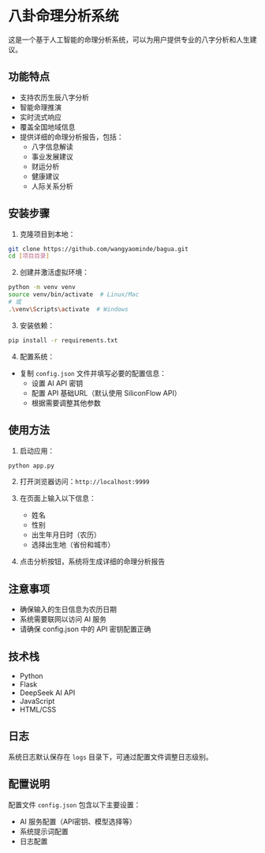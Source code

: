 # 八卦命理分析系统

这是一个基于人工智能的命理分析系统，可以为用户提供专业的八字分析和人生建议。

## 功能特点

- 支持农历生辰八字分析
- 智能命理推演
- 实时流式响应
- 覆盖全国地域信息
- 提供详细的命理分析报告，包括：
  - 八字信息解读
  - 事业发展建议
  - 财运分析
  - 健康建议
  - 人际关系分析

## 安装步骤

1. 克隆项目到本地：
```bash
git clone https://github.com/wangyaominde/bagua.git
cd [项目目录]
```

2. 创建并激活虚拟环境：
```bash
python -m venv venv
source venv/bin/activate  # Linux/Mac
# 或
.\venv\Scripts\activate  # Windows
```

3. 安装依赖：
```bash
pip install -r requirements.txt
```

4. 配置系统：
- 复制 `config.json` 文件并填写必要的配置信息：
  - 设置 AI API 密钥
  - 配置 API 基础URL（默认使用 SiliconFlow API）
  - 根据需要调整其他参数

## 使用方法

1. 启动应用：
```bash
python app.py
```

2. 打开浏览器访问：`http://localhost:9999`

3. 在页面上输入以下信息：
   - 姓名
   - 性别
   - 出生年月日时（农历）
   - 选择出生地（省份和城市）

4. 点击分析按钮，系统将生成详细的命理分析报告

## 注意事项

- 确保输入的生日信息为农历日期
- 系统需要联网以访问 AI 服务
- 请确保 config.json 中的 API 密钥配置正确

## 技术栈

- Python
- Flask
- DeepSeek AI API
- JavaScript
- HTML/CSS

## 日志

系统日志默认保存在 `logs` 目录下，可通过配置文件调整日志级别。

## 配置说明

配置文件 `config.json` 包含以下主要设置：

- AI 服务配置（API密钥、模型选择等）
- 系统提示词配置
- 日志配置
